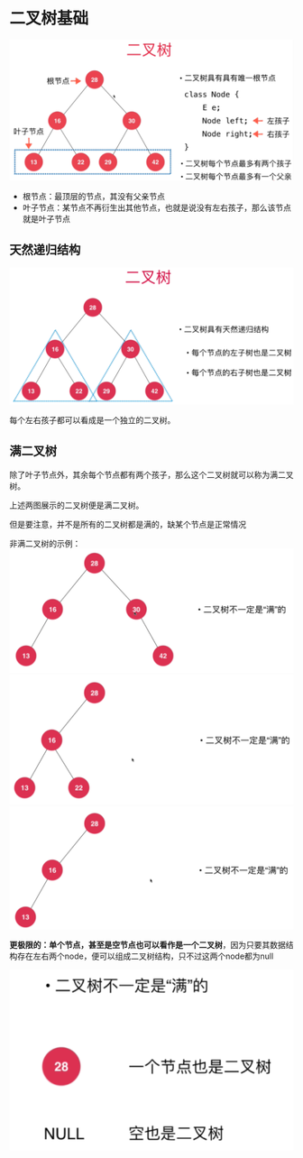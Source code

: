 <!--
 * @Author: duanhaobin
 * @Date: 2021-03-25 14:31:49
-->
# 二叉树基础

![二叉树基本结构图示](../../img/二叉树基本结构图示.png)

- 根节点：最顶层的节点，其没有父亲节点
- 叶子节点：某节点不再衍生出其他节点，也就是说没有左右孩子，那么该节点就是叶子节点

## 天然递归结构
![二叉树-递归结构](../../img/二叉树-递归结构.png)

每个左右孩子都可以看成是一个独立的二叉树。

## 满二叉树

除了叶子节点外，其余每个节点都有两个孩子，那么这个二叉树就可以称为满二叉树。

上述两图展示的二叉树便是满二叉树。

但是要注意，并不是所有的二叉树都是满的，缺某个节点是正常情况

非满二叉树的示例：
![非满二叉树1](../../img/二叉树-非满二叉树.png)
![非满二叉树2](../../img/二叉树-非满二叉树2.png)
![非满二叉树3](../../img/二叉树-非满二叉树3.png)

**更极限的：单个节点，甚至是空节点也可以看作是一个二叉树**，因为只要其数据结构存在左右两个node，便可以组成二叉树结构，只不过这两个node都为null

![非满二叉树4](../../img/二叉树-非满二叉树4.png)
